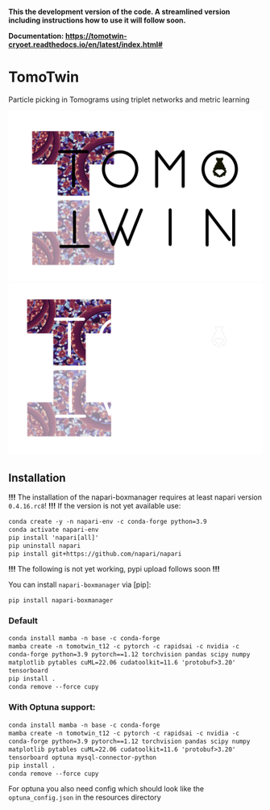 **This the development version of the code. A streamlined version including instructions how to use it will follow soon.**

**Documentation: https://tomotwin-cryoet.readthedocs.io/en/latest/index.html#**



# TomoTwin

Particle picking in Tomograms using triplet networks and metric learning

![TomoTwin Logo](resources/images/TomoTwin_black_transparent_cropped.png#gh-light-mode-only)
![TomoTwin Logo](resources/images/TomoTwin_white_transparent_cropped.png#gh-dark-mode-only)


## Installation

**!!!** The installation of the napari-boxmanager requires at least napari version `0.4.16.rc8`! **!!!**
If the version is not yet available use:

    conda create -y -n napari-env -c conda-forge python=3.9
    conda activate napari-env
    pip install 'napari[all]'
    pip uninstall napari
    pip install git+https://github.com/napari/napari

**!!!** The following is not yet working, pypi upload follows soon **!!!**

You can install `napari-boxmanager` via [pip]:

    pip install napari-boxmanager

### Default
```
conda install mamba -n base -c conda-forge
mamba create -n tomotwin_t12 -c pytorch -c rapidsai -c nvidia -c conda-forge python=3.9 pytorch==1.12 torchvision pandas scipy numpy matplotlib pytables cuML=22.06 cudatoolkit=11.6 'protobuf>3.20' tensorboard
pip install .
conda remove --force cupy
```
### With Optuna support:
```
conda install mamba -n base -c conda-forge
mamba create -n tomotwin_t12 -c pytorch -c rapidsai -c nvidia -c conda-forge python=3.9 pytorch==1.12 torchvision pandas scipy numpy matplotlib pytables cuML=22.06 cudatoolkit=11.6 'protobuf>3.20' tensorboard optuna mysql-connector-python
pip install .
conda remove --force cupy
```
For optuna you also need config which should look like the `optuna_config.json` in the resources directory



